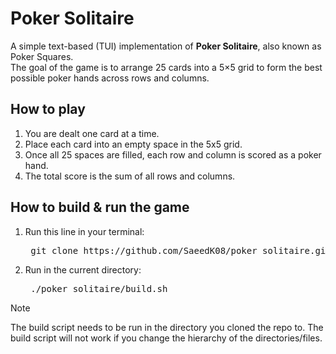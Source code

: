 # Poker Solitaire

A simple text-based (TUI) implementation of **Poker Solitaire**, also known as Poker Squares.  
The goal of the game is to arrange 25 cards into a 5×5 grid to form the best possible poker hands across rows and columns.

## How to play

1. You are dealt one card at a time. 
2. Place each card into an empty space in the 5x5 grid.
3. Once all 25 spaces are filled, each row and column is scored as a poker hand.
4. The total score is the sum of all rows and columns.

## How to build & run the game

1. Run this line in your terminal: 
    <pre lang="markdown"> git clone https://github.com/SaeedK08/poker_solitaire.git </pre>
2. Run in the current directory: 
    <pre lang="markdown"> ./poker_solitaire/build.sh </pre>
> [!NOTE]
> The build script needs to be run in the directory you cloned the repo to.
> The build script will not work if you change the hierarchy of the directories/files. 

